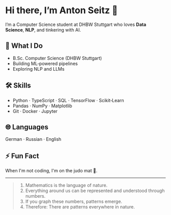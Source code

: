 # Hi there, I’m Anton Seitz 👋

I’m a Computer Science student at DHBW Stuttgart who loves **Data Science**, **NLP**, and tinkering with AI.

## 🚀 What I Do

- B.Sc. Computer Science (DHBW Stuttgart)
- Building ML‑powered pipelines
- Exploring NLP and LLMs

## 🛠️ Skills

- Python · TypeScript · SQL · TensorFlow · Scikit‑Learn
- Pandas · NumPy · Matplotlib
- Git · Docker · Jupyter

## 🌐 Languages

German · Russian · English

## ⚡ Fun Fact

When I'm not coding, I'm on the judo mat 🥋.

---

> 1. Mathematics is the language of nature.
> 2. Everything around us can be represented and understood through numbers.
> 3. If you graph these numbers, patterns emerge.
> 4. Therefore: There are patterns everywhere in nature.
